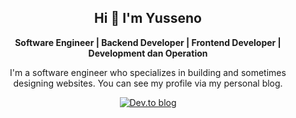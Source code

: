 <h2 align="center">Hi 👋 I'm Yusseno</h2>

<p align="center">
  <b>Software Engineer | Backend Developer | Frontend Developer | Development dan Operation</b>
</p>

<p align="center">
  I'm a software engineer who specializes in building and sometimes designing websites. You can see my profile via my personal blog.
</p>

<p align="center">
  <a href="https://yusseno.github.io/portofolio-v2/">
    <img src="https://img.shields.io/badge/dev.to-0A0A0A?style=for-the-badge&logo=dev.to&logoColor=white" alt="Dev.to blog">
  </a>
</p>
